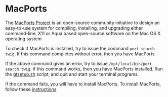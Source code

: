 MacPorts
========

The [MacPorts Project](http://macports.org) is an open-source community
initiative to design an easy-to-use system for compiling, installing,
and upgrading either command-line, X11 or Aqua based open-source
software on the Mac OS X operating system

To check if MacPorts is installed, try to issue the command
`port search twig`. If this command completes without error, then you
have MacPorts.

If the above command gives an error, try to issue
`/opt/local/bin/port search twig`. If this command works, then you have
MacPorts installed. Run the [gtsetup.sh](/infra/anonymous-svn.html)
script, and quit and start your terminal programs.

If the command fails, you will have to install MacPorts. To install
MacPorts, follow these
[instructions](http://www.macports.org/install.php)
